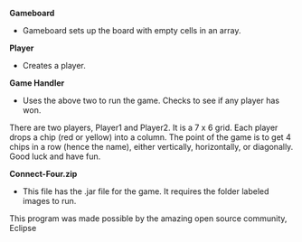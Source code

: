 **Gameboard**
 - Gameboard sets up the board with empty cells in an array.

**Player**
 - Creates a player.

**Game Handler**
 - Uses the above two to run the game. Checks to see if any player has won.
 
There are two players, Player1 and Player2. It is a 7 x 6 grid. Each player drops a chip (red or yellow) into a column. 
The point of the game is to get 4 chips in a row (hence the name), either vertically, horizontally, or diagonally.
Good luck and have fun.

**Connect-Four.zip**
 - This file has the .jar file for the game. It requires the folder labeled images to run.
 
This program was made possible by the amazing open source community, Eclipse

